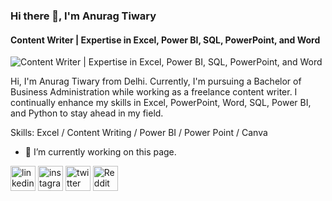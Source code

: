 ### Hi there 👋, I'm Anurag Tiwary
#### Content Writer | Expertise in Excel, Power BI, SQL, PowerPoint, and Word
![Content Writer | Expertise in Excel, Power BI, SQL, PowerPoint, and Word](https://pbs.twimg.com/profile_banners/1815405190138482688/1721661438/1080x360)

Hi, I'm Anurag Tiwary from Delhi. Currently, I'm pursuing a Bachelor of Business Administration while working as a freelance content writer. I continually enhance my skills in Excel, PowerPoint, Word, SQL, Power BI, and Python to stay ahead in my field.

Skills: Excel / Content Writing / Power BI / Power Point / Canva

- 🔭 I’m currently working on this page. 


[<img src='https://cdn.jsdelivr.net/npm/simple-icons@3.0.1/icons/linkedin.svg' alt='linkedin' height='40'>](https://www.linkedin.com/in/https://www.linkedin.com/in/anuraggtiwary//)  [<img src='https://cdn.jsdelivr.net/npm/simple-icons@3.0.1/icons/instagram.svg' alt='instagram' height='40'>](https://www.instagram.com/https://www.instagram.com/icanuragg//)  [<img src='https://cdn.jsdelivr.net/npm/simple-icons@3.0.1/icons/twitter.svg' alt='twitter' height='40'>](https://twitter.com/https://x.com/anuraggtiwary)  [<img src='https://cdn.jsdelivr.net/npm/simple-icons@3.0.1/icons/reddit.svg' alt='Reddit' height='40'>](https://www.reddit.com/user/https://www.reddit.com/user/CutPsychological9497/)  

